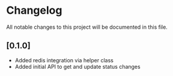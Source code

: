 # Changelog
All notable changes to this project will be documented in this file.

## [0.1.0]
- Added redis integration via helper class
- Added initial API to get and update status changes
